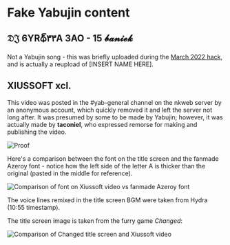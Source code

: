 # Fake Yabujin content

## 𝔇𝔍 6YRథ్‌٣٣A ЗАО - 15 𝓫𝓪𝓷𝓲𝓮𝓴

Not a Yabujin song - this was briefly uploaded during the [March 2022 hack](2022-hack.md), and is actually a reupload of [INSERT NAME HERE].

## XIUSSOFT xcl.

This video was posted in the #yab-general channel on the nkweb server by an anonymous account, which quickly removed it and left the server not long after. It was presumed by some to be made by Yabujin; however, it was actually made by <b>taconiel</b>, who expressed remorse for making and publishing the video.

![Proof](xiussoft-note.png)

Here's a comparison between the font on the title screen and the fanmade Azeroy font - notice how the left side of the letter A is thicker than the original (pasted in the middle for reference).

![Comparison of font on Xiussoft video vs fanmade Azeroy font](xiussoft-font.png)

The voice lines remixed in the title screen BGM were taken from Hydra (10:55 timestamp).

The title screen image is taken from the furry game <i>Changed</i>:

![Comparison of Changed title screen and Xiussoft video](xiussoft-titlescreen.png)
